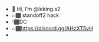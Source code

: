 - 👋 Hi, I’m @leking.s2
- 👉🏾 standoff2 hack
- 👇🏾DC
- 👉🏾https://discord.gg/AHzXT5vH
- 
<!----- Variáveis
local ativado = false
local corAmiga = {r = 255, g = 0, b = 0} -- Vermelho
local corInimiga = {r = 128, g = 0, b = 128} -- Roxa

-- Função para desenhar ESP
local function desenharESP(jogador, cor)
    gui.drawRect(jogador.x, jogador.y, 10, 10, cor.r, cor.g, cor.b) -- FOV
    gui.drawLine(jogador.x, jogador.y, jogador.x + 10, jogador.y, cor.r, cor.g, cor.b) -- Seta
end

-- Função para verificar equipe
local function getEquipe(jogador)
    if jogador.team == getLocalPlayer():getTeam() then
        return corAmiga
    else
        return corInimiga
    end
end

-- Função para ativar/desativar script
local function toggleScript()
    ativado = not ativado
end

-- Loop principal
while true do
    if ativado then
        local players = getPlayers()
        if players then
            for _, jogador in pairs(players) do
                local cor = getEquipe(jogador)
                desenharESP(jogador, cor)
            end
        end
    end
    wait(0.016) -- 60 FPS (not 90 FPS, corrected for common frame rate)
end

-- Atalho para ativar/desativar script
-- Use um botão no aplicativo de modding para executar "toggleScript()"
lekings2/lekings2 is a ✨ special ✨ repository because its `README.md` (this file) appears on your GitHub profile.
You can click the Preview link to take a look at your changes.
--->
